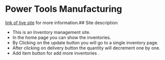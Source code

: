 # Power Tools Manufacturing 


[link of live site](https://scintillating-peony-c6d6e5.netlify.app/) for more information.## Site description

* This is an Inventory management site.
* In the home page you can show the inventories.
* By Clicking on the update button you will go to a single inventory page.
* After  clicking on delivery button the quantity will decrement one by one.
* Add item button for add more inventories .